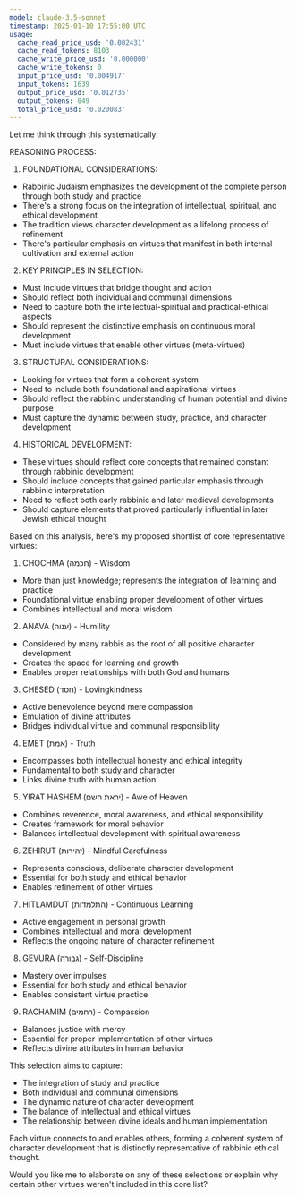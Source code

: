 ```yaml
---
model: claude-3.5-sonnet
timestamp: 2025-01-10 17:55:00 UTC
usage:
  cache_read_price_usd: '0.002431'
  cache_read_tokens: 8103
  cache_write_price_usd: '0.000000'
  cache_write_tokens: 0
  input_price_usd: '0.004917'
  input_tokens: 1639
  output_price_usd: '0.012735'
  output_tokens: 849
  total_price_usd: '0.020083'
---
```


Let me think through this systematically:

REASONING PROCESS:

1. FOUNDATIONAL CONSIDERATIONS:
- Rabbinic Judaism emphasizes the development of the complete person through both study and practice
- There's a strong focus on the integration of intellectual, spiritual, and ethical development
- The tradition views character development as a lifelong process of refinement
- There's particular emphasis on virtues that manifest in both internal cultivation and external action

2. KEY PRINCIPLES IN SELECTION:
- Must include virtues that bridge thought and action
- Should reflect both individual and communal dimensions
- Need to capture both the intellectual-spiritual and practical-ethical aspects
- Should represent the distinctive emphasis on continuous moral development
- Must include virtues that enable other virtues (meta-virtues)

3. STRUCTURAL CONSIDERATIONS:
- Looking for virtues that form a coherent system
- Need to include both foundational and aspirational virtues
- Should reflect the rabbinic understanding of human potential and divine purpose
- Must capture the dynamic between study, practice, and character development

4. HISTORICAL DEVELOPMENT:
- These virtues should reflect core concepts that remained constant through rabbinic development
- Should include concepts that gained particular emphasis through rabbinic interpretation
- Need to reflect both early rabbinic and later medieval developments
- Should capture elements that proved particularly influential in later Jewish ethical thought

Based on this analysis, here's my proposed shortlist of core representative virtues:

1. CHOCHMA (חכמה) - Wisdom
- More than just knowledge; represents the integration of learning and practice
- Foundational virtue enabling proper development of other virtues
- Combines intellectual and moral wisdom

2. ANAVA (ענוה) - Humility
- Considered by many rabbis as the root of all positive character development
- Creates the space for learning and growth
- Enables proper relationships with both God and humans

3. CHESED (חסד) - Lovingkindness
- Active benevolence beyond mere compassion
- Emulation of divine attributes
- Bridges individual virtue and communal responsibility

4. EMET (אמת) - Truth
- Encompasses both intellectual honesty and ethical integrity
- Fundamental to both study and character
- Links divine truth with human action

5. YIRAT HASHEM (יראת השם) - Awe of Heaven
- Combines reverence, moral awareness, and ethical responsibility
- Creates framework for moral behavior
- Balances intellectual development with spiritual awareness

6. ZEHIRUT (זהירות) - Mindful Carefulness
- Represents conscious, deliberate character development
- Essential for both study and ethical behavior
- Enables refinement of other virtues

7. HITLAMDUT (התלמדות) - Continuous Learning
- Active engagement in personal growth
- Combines intellectual and moral development
- Reflects the ongoing nature of character refinement

8. GEVURA (גבורה) - Self-Discipline
- Mastery over impulses
- Essential for both study and ethical behavior
- Enables consistent virtue practice

9. RACHAMIM (רחמים) - Compassion
- Balances justice with mercy
- Essential for proper implementation of other virtues
- Reflects divine attributes in human behavior

This selection aims to capture:
- The integration of study and practice
- Both individual and communal dimensions
- The dynamic nature of character development
- The balance of intellectual and ethical virtues
- The relationship between divine ideals and human implementation

Each virtue connects to and enables others, forming a coherent system of character development that is distinctly representative of rabbinic ethical thought.

Would you like me to elaborate on any of these selections or explain why certain other virtues weren't included in this core list?